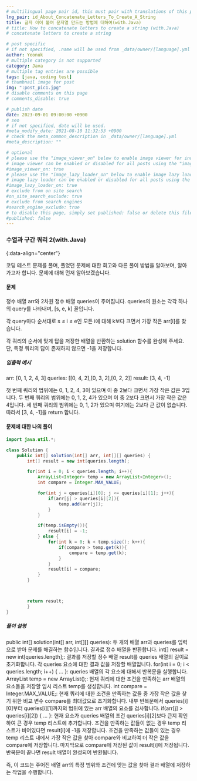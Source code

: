 ```yaml
---
# multilingual page pair id, this must pair with translations of this page. (This name must be unique)
lng_pair: id_About_Concatenate_Letters_To_Create_A_String
title: 글자 이어 붙여 문자열 만드는 방법에 대하여(with.Java)
# title: How to concatenate letters to create a string (with.Java)
# concatenate letters to create a string

# post specific
# if not specified, .name will be used from _data/owner/[language].yml
author: Yeonuk
# multiple category is not supported
category: Java
# multiple tag entries are possible
tags: [java, coding test]
# thumbnail image for post
img: ":post_pic1.jpg"
# disable comments on this page
# comments_disable: true

# publish date
date: 2023-09-01 09:00:00 +0900
# seo
# if not specified, date will be used.
#meta_modify_date: 2021-08-10 11:32:53 +0900
# check the meta_common_description in _data/owner/[language].yml
#meta_description: ""

# optional
# please use the "image_viewer_on" below to enable image viewer for individual pages or posts (_posts/ or [language]/_posts folders).
# image viewer can be enabled or disabled for all posts using the "image_viewer_posts: true" setting in _data/conf/main.yml.
#image_viewer_on: true
# please use the "image_lazy_loader_on" below to enable image lazy loader for individual pages or posts (_posts/ or [language]/_posts folders).
# image lazy loader can be enabled or disabled for all posts using the "image_lazy_loader_posts: true" setting in _data/conf/main.yml.
#image_lazy_loader_on: true
# exclude from on site search
#on_site_search_exclude: true
# exclude from search engines
#search_engine_exclude: true
# to disable this page, simply set published: false or delete this file
#published: false
---
```


<!-- outline-start -->

### 수열과 구간 쿼리 2(with.Java)

{:data-align="center"}

<!-- outline-end -->

코딩 테스트 문제를 풀며, 풀었던 문제에 대한 회고와 다른 풀이 방법을 알아보며, 알아가고자 합니다.
문제에 대해 먼저 알아보겠습니다.

#### 문제

정수 배열 arr와 2차원 정수 배열 queries이 주어집니다. queries의 원소는 각각 하나의 query를 나타내며, [s, e, k] 꼴입니다.

각 query마다 순서대로 s ≤ i ≤ e인 모든 i에 대해 k보다 크면서 가장 작은 arr[i]를 찾습니다.

각 쿼리의 순서에 맞게 답을 저장한 배열을 반환하는 solution 함수를 완성해 주세요.
단, 특정 쿼리의 답이 존재하지 않으면 -1을 저장합니다.

##### 입출력 예시

arr: [0, 1, 2, 4, 3]
queries: [[0, 4, 2],[0, 3, 2],[0, 2, 2]]
result: [3, 4, -1]

첫 번째 쿼리의 범위에는 0, 1, 2, 4, 3이 있으며 이 중 2보다 크면서 가장 작은 값은 3입니다.
두 번째 쿼리의 범위에는 0, 1, 2, 4가 있으며 이 중 2보다 크면서 가장 작은 값은 4입니다.
세 번째 쿼리의 범위에는 0, 1, 2가 있으며 여기에는 2보다 큰 값이 없습니다.
따라서 [3, 4, -1]을 return 합니다.

<!-- | i   | arr[i] | stk     |
| --- | ------ | ------- |
| 0   | 1      | []      |
| 1   | 4      | [1]     | -->

#### 문제에 대한 나의 풀이

```java
import java.util.*;

class Solution {
    public int[] solution(int[] arr, int[][] queries) {
        int[] result = new int[queries.length];

        for(int i = 0; i < queries.length; i++){
            ArrayList<Integer> temp = new ArrayList<Integer>();
            int compare = Integer.MAX_VALUE;

            for(int j = queries[i][0]; j <= queries[i][1]; j++){
                if(arr[j] > queries[i][2]){
                    temp.add(arr[j]);
                }
            }

            if(temp.isEmpty()){
                result[i] = -1;
            } else {
                for(int k = 0; k < temp.size(); k++){
                    if(compare > temp.get(k)){
                        compare = temp.get(k);
                    }
                }
                result[i] = compare;
            }
        }



        return result;
        }
}
```

##### 풀이 설명

public int[] solution(int[] arr, int[][] queries): 두 개의 배열 arr과 queries를 입력으로 받아 문제를 해결하는 함수입니다. 결과로 정수 배열을 반환합니다.
int[] result = new int[queries.length];: 결과를 저장할 정수 배열 result를 queries 배열의 길이로 초기화합니다. 각 queries 요소에 대한 결과 값을 저장할 배열입니다.
for(int i = 0; i < queries.length; i++) { ... }: queries 배열의 각 요소에 대해서 반복문을 실행합니다.
ArrayList<Integer> temp = new ArrayList<Integer>();: 현재 쿼리에 대한 조건을 만족하는 arr 배열의 요소들을 저장할 임시 리스트 temp를 생성합니다.
int compare = Integer.MAX_VALUE;: 현재 쿼리에 대한 조건을 만족하는 값들 중 가장 작은 값을 찾기 위한 비교 변수 compare를 최대값으로 초기화합니다.
내부 반복문에서 queries[i][0]부터 queries[i][1]까지의 범위에 있는 arr 배열의 요소를 검사합니다.
if(arr[j] > queries[i][2]) { ... }: 현재 요소가 queries 배열의 조건 queries[i][2]보다 큰지 확인하여 큰 경우 temp 리스트에 추가합니다.
조건을 만족하는 값들이 없는 경우 temp 리스트가 비어있다면 result[i]에 -1을 저장합니다.
조건을 만족하는 값들이 있는 경우 temp 리스트 내에서 가장 작은 값을 찾아 compare와 비교하여 더 작은 값을 compare에 저장합니다.
마지막으로 compare에 저장된 값이 result[i]에 저장됩니다.
반복문이 끝나면 result 배열이 완성되어 반환됩니다.

즉, 이 코드는 주어진 배열 arr의 특정 범위와 조건에 맞는 값을 찾아 결과 배열에 저장하는 작업을 수행합니다.
